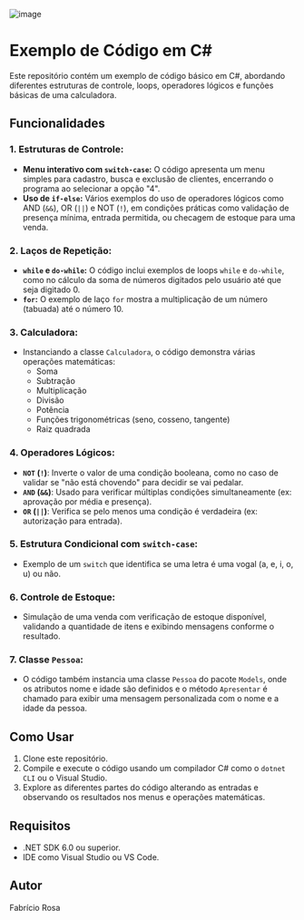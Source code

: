 ![image](https://github.com/user-attachments/assets/729de4cf-eaf8-4b2d-9497-618609d4db6c)

# Exemplo de Código em C#

Este repositório contém um exemplo de código básico em C#, abordando diferentes estruturas de controle, loops, operadores lógicos e funções básicas de uma calculadora.

## Funcionalidades

### 1. Estruturas de Controle:
- **Menu interativo com `switch-case`:** O código apresenta um menu simples para cadastro, busca e exclusão de clientes, encerrando o programa ao selecionar a opção "4".
- **Uso de `if-else`:** Vários exemplos do uso de operadores lógicos como AND (`&&`), OR (`||`) e NOT (`!`), em condições práticas como validação de presença mínima, entrada permitida, ou checagem de estoque para uma venda.

### 2. Laços de Repetição:
- **`while` e `do-while`:** O código inclui exemplos de loops `while` e `do-while`, como no cálculo da soma de números digitados pelo usuário até que seja digitado 0.
- **`for`:** O exemplo de laço `for` mostra a multiplicação de um número (tabuada) até o número 10.

### 3. Calculadora:
- Instanciando a classe `Calculadora`, o código demonstra várias operações matemáticas:
  - Soma
  - Subtração
  - Multiplicação
  - Divisão
  - Potência
  - Funções trigonométricas (seno, cosseno, tangente)
  - Raiz quadrada

### 4. Operadores Lógicos:
- **`NOT` (`!`)**: Inverte o valor de uma condição booleana, como no caso de validar se "não está chovendo" para decidir se vai pedalar.
- **`AND` (`&&`)**: Usado para verificar múltiplas condições simultaneamente (ex: aprovação por média e presença).
- **`OR` (`||`)**: Verifica se pelo menos uma condição é verdadeira (ex: autorização para entrada).

### 5. Estrutura Condicional com `switch-case`:
- Exemplo de um `switch` que identifica se uma letra é uma vogal (a, e, i, o, u) ou não.

### 6. Controle de Estoque:
- Simulação de uma venda com verificação de estoque disponível, validando a quantidade de itens e exibindo mensagens conforme o resultado.

### 7. Classe `Pessoa`:
- O código também instancia uma classe `Pessoa` do pacote `Models`, onde os atributos nome e idade são definidos e o método `Apresentar` é chamado para exibir uma mensagem personalizada com o nome e a idade da pessoa.

## Como Usar

1. Clone este repositório.
2. Compile e execute o código usando um compilador C# como o `dotnet CLI` ou o Visual Studio.
3. Explore as diferentes partes do código alterando as entradas e observando os resultados nos menus e operações matemáticas.

## Requisitos

- .NET SDK 6.0 ou superior.
- IDE como Visual Studio ou VS Code.

## Autor

Fabrício Rosa
